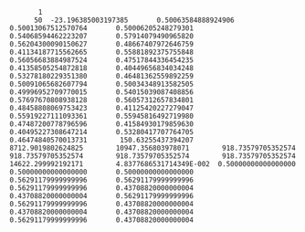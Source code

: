            1
          50  -23.196385003197385       0.50063584888924906       0.50013067512570764       0.50006205248279301       0.54068594462223207       0.57914079490965820       0.56204300090150627       0.48667407972646759       0.41134187715562665       0.55881892375755848       0.56056683884987524       0.47517844336454235       0.41358505254872818       0.40449656834034248       0.53278180229351380       0.46481362559892259       0.50091065682607794       0.50034348913582505       0.49996952709770015       0.54015039087408856       0.57697670808938128       0.56057312657834801       0.48458808069753423       0.41125420227279047       0.55919227111093361       0.55945816492719980       0.47487200778796596       0.41584930179859630       0.40495227308647214       0.53280417707764705       0.46474840570013731        150.63255437394207        8712.9019802624825        10947.356803978071        918.73579705352574        918.73579705352574        918.73579705352574        918.73579705352574        14622.299992192171        4.8377686531714349E-002  0.50000000000000000       0.50000000000000000       0.50000000000000000       0.56291179999999996       0.56291179999999996       0.56291179999999996       0.43708820000000004       0.43708820000000004       0.56291179999999996       0.56291179999999996       0.43708820000000004       0.43708820000000004       0.43708820000000004       0.56291179999999996       0.43708820000000004     
